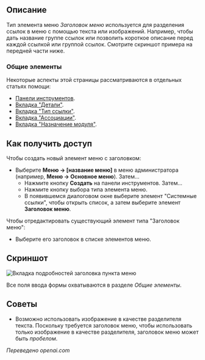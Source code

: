 <!-- Filename: Help4.x:Menu_Item:_Heading / Display title: Заголовок меню -->

## Описание

Тип элемента меню *Заголовок меню* используется для разделения ссылок в меню с помощью текста или изображений. Например, чтобы дать название группе ссылок или позволить короткое описание перед каждой ссылкой или группой ссылок. Смотрите скриншот примера на передней части ниже.

### Общие элементы

Некоторые аспекты этой страницы рассматриваются в отдельных статьях помощи:

* [Панели инструментов](jdocmanual?article=help/common-elements/toolbars).
* [Вкладка "Детали"](jdocmanual?article=help/menu-items-common/menu-item-details).
* [Вкладка "Тип ссылки"](jdocmanual?article=help/menu-items-common/menu-item-link-type).
* [Вкладка "Ассоциации"](jdocmanual?article=help/common-elements/edit-associations).
* [Вкладка "Назначение модуля"](jdocmanual?article=help/menu-items-common/menu-item-module-assignment).

## Как получить доступ

Чтобы создать новый элемент меню с заголовком:

- Выберите **Меню → \[название меню\]** в меню администратора
  (например, **Меню → Основное меню**). Затем...
  - Нажмите кнопку **Создать** на панели инструментов. Затем...
  - Нажмите кнопку выбора типа элемента меню.
  - В появившемся диалоговом окне выберите элемент "Системные ссылки", чтобы открыть список, а затем выберите элемент **Заголовок меню**.

Чтобы отредактировать существующий элемент типа "Заголовок меню":

- Выберите его заголовок в списке элементов меню.

## Скриншот

![Вкладка подробностей заголовка пункта меню](../../../ru/images/menu-items/system-links-menu-heading-details-tab.png)

Все поля ввода формы охватываются в разделе *Общие элементы*.

## Советы

- Возможно использовать изображение в качестве разделителя текста. Поскольку требуется заголовок меню, чтобы использовать только изображение в качестве разделителя, заголовок меню может быть *пробелом*.

*Переведено openai.com*  

